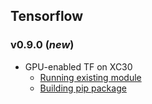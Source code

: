 ## Tensorflow

###  v0.9.0 (*new*)

* GPU-enabled TF on XC30
  * [Running existing module](https://github.com/eth-cscs/TensorFlow/wiki/tensorflow-0.9.0-daint)
  * [Building pip package](https://github.com/eth-cscs/TensorFlow/wiki/TensorFlow-0.9.0-Daint-GPU-build)



